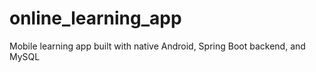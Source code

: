 # online_learning_app
Mobile learning app built with native Android, Spring Boot backend, and MySQL
